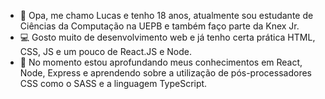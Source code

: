- 👋 Opa, me chamo Lucas e tenho 18 anos, atualmente sou estudante de Ciências da Computação na UEPB e também faço parte da Knex Jr.
- 💻 Gosto muito de desenvolvimento web e já tenho certa prática HTML, CSS, JS e um pouco de React.JS e Node.
- 🌱 No momento estou aprofundando meus conhecimentos em React, Node, Express e aprendendo sobre a utilização de pós-processadores CSS como o SASS e a linguagem TypeScript.

<!---
luketeeeeee/luketeeeeee is a ✨ special ✨ repository because its `README.md` (this file) appears on your GitHub profile.
You can click the Preview link to take a look at your changes.
--->

